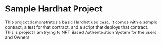 # Sample Hardhat Project

This project demonstrates a basic Hardhat use case. It comes with a sample contract, a test for that contract, and a script that deploys that contract. This is project I am trying to NFT Based Authentication System for the users and Owners 
